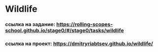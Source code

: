# Wildlife
### ссылка на задание: https://rolling-scopes-school.github.io/stage0/#/stage0/tasks/wildlife
### ссылка на проект: https://dmitryriabtsev.github.io/wildlife/
